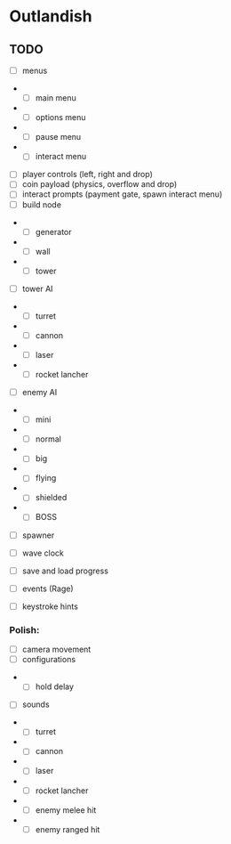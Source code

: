 # Outlandish

## TODO

- [ ] menus
- - [ ] main menu
- - [ ] options menu
- - [ ] pause menu
- - [ ] interact menu
- [ ] player controls (left, right and drop)
- [ ] coin payload (physics, overflow and drop)
- [ ] interact prompts (payment gate, spawn interact menu)
- [ ] build node
- - [ ] generator
- - [ ] wall
- - [ ] tower
- [ ] tower AI
- - [ ] turret
- - [ ] cannon
- - [ ] laser
- - [ ] rocket lancher
- [ ] enemy AI
- - [ ] mini
- - [ ] normal
- - [ ] big
- - [ ] flying
- - [ ] shielded
- - [ ] BOSS
- [ ] spawner
- [ ] wave clock
- [ ] save and load progress
- [ ] events (Rage)
- [ ] keystroke hints


### Polish:

- [ ] camera movement
- [ ] configurations
- - [ ] hold delay
- [ ] sounds
- - [ ] turret
- - [ ] cannon
- - [ ] laser
- - [ ] rocket lancher
- - [ ] enemy melee hit
- - [ ] enemy ranged hit
